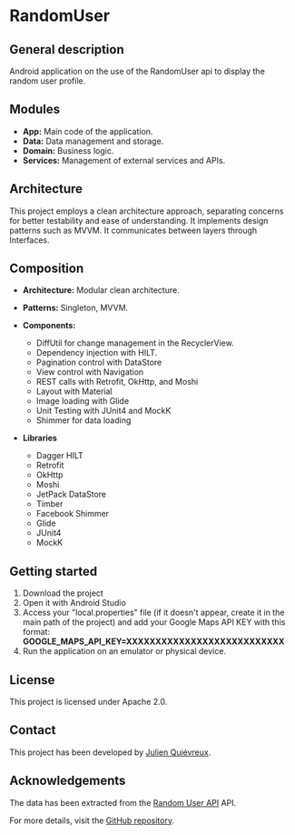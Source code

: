 # RandomUser

## General description
Android application on the use of the RandomUser api to display the random user profile.

## Modules
- **App:** Main code of the application.
- **Data:** Data management and storage.
- **Domain:** Business logic.
- **Services:** Management of external services and APIs.

## Architecture
This project employs a clean architecture approach, separating concerns for better testability and ease of understanding. It implements design patterns such as MVVM. It communicates between layers through Interfaces.

## Composition
- **Architecture:** Modular clean architecture.
- **Patterns:** Singleton, MVVM.
- **Components:**
  - DiffUtil for change management in the RecyclerView.
  - Dependency injection with HILT.
  - Pagination control with DataStore
  - View control with Navigation
  - REST calls with Retrofit, OkHttp, and Moshi
  - Layout with Material
  - Image loading with Glide
  - Unit Testing with JUnit4 and MockK
  - Shimmer for data loading

- **Libraries**
  - Dagger HILT
  - Retrofit
  - OkHttp
  - Moshi
  - JetPack DataStore
  - Timber
  - Facebook Shimmer
  - Glide
  - JUnit4
  - MockK

## Getting started
1. Download the project
2. Open it with Android Studio
3. Access your "local.properties" file (if it doesn't appear, create it in the main path of the project) and add your Google Maps API KEY with this format:
   **GOOGLE_MAPS_API_KEY=XXXXXXXXXXXXXXXXXXXXXXXXXXX**
4.  Run the application on an emulator or physical device.

## License
This project is licensed under Apache 2.0.

## Contact
This project has been developed by [Julien Quiévreux](https://www.linkedin.com/in/julien-qui%C3%A9vreux-7a85863b/).

## Acknowledgements
The data has been extracted from the [Random User API](https://randomuser.me/) API.


For more details, visit the [GitHub repository](https://github.com/juque-jqx/RandomUserMe).
